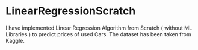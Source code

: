 # LinearRegressionScratch
I have implemented Linear Regression Algorithm from Scratch ( without ML Libraries ) to predict prices of used Cars. The dataset has been taken from Kaggle. 

